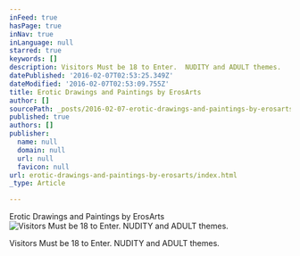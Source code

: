 ```yaml
---
inFeed: true
hasPage: true
inNav: true
inLanguage: null
starred: true
keywords: []
description: Visitors Must be 18 to Enter.  NUDITY and ADULT themes.
datePublished: '2016-02-07T02:53:25.349Z'
dateModified: '2016-02-07T02:53:09.755Z'
title: Erotic Drawings and Paintings by ErosArts
author: []
sourcePath: _posts/2016-02-07-erotic-drawings-and-paintings-by-erosarts.md
published: true
authors: []
publisher:
  name: null
  domain: null
  url: null
  favicon: null
url: erotic-drawings-and-paintings-by-erosarts/index.html
_type: Article

---
```

Erotic Drawings and Paintings by ErosArts
![Visitors Must be 18 to Enter.  NUDITY and ADULT themes.](https://s3-us-west-2.amazonaws.com/the-grid-img/p/f04d6f6312f6a3a0e0b83ba6d363e49cbbb0c7e8.jpg)

Visitors Must be 18 to Enter.  NUDITY and ADULT themes.
